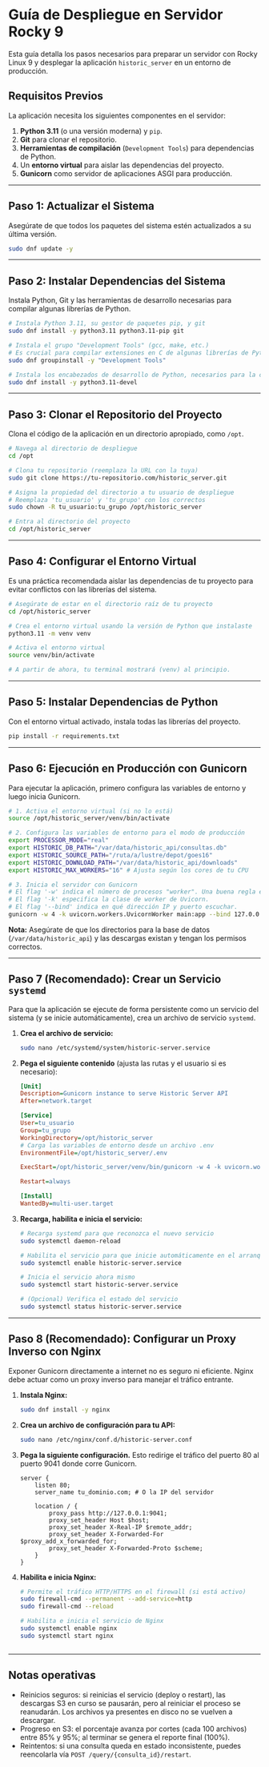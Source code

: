 
# Guía de Despliegue en Servidor Rocky 9

Esta guía detalla los pasos necesarios para preparar un servidor con Rocky Linux 9 y desplegar la aplicación `historic_server` en un entorno de producción.

## Requisitos Previos

La aplicación necesita los siguientes componentes en el servidor:

1.  **Python 3.11** (o una versión moderna) y `pip`.
2.  **Git** para clonar el repositorio.
3.  **Herramientas de compilación** (`Development Tools`) para dependencias de Python.
4.  Un **entorno virtual** para aislar las dependencias del proyecto.
5.  **Gunicorn** como servidor de aplicaciones ASGI para producción.

---

## Paso 1: Actualizar el Sistema

Asegúrate de que todos los paquetes del sistema estén actualizados a su última versión.

```bash
sudo dnf update -y
```

---

## Paso 2: Instalar Dependencias del Sistema

Instala Python, Git y las herramientas de desarrollo necesarias para compilar algunas librerías de Python.

```bash
# Instala Python 3.11, su gestor de paquetes pip, y git
sudo dnf install -y python3.11 python3.11-pip git

# Instala el grupo "Development Tools" (gcc, make, etc.)
# Es crucial para compilar extensiones en C de algunas librerías de Python.
sudo dnf groupinstall -y "Development Tools"

# Instala los encabezados de desarrollo de Python, necesarios para la compilación
sudo dnf install -y python3.11-devel
```

---

## Paso 3: Clonar el Repositorio del Proyecto

Clona el código de la aplicación en un directorio apropiado, como `/opt`.

```bash
# Navega al directorio de despliegue
cd /opt

# Clona tu repositorio (reemplaza la URL con la tuya)
sudo git clone https://tu-repositorio.com/historic_server.git

# Asigna la propiedad del directorio a tu usuario de despliegue
# Reemplaza 'tu_usuario' y 'tu_grupo' con los correctos
sudo chown -R tu_usuario:tu_grupo /opt/historic_server

# Entra al directorio del proyecto
cd /opt/historic_server
```

---

## Paso 4: Configurar el Entorno Virtual

Es una práctica recomendada aislar las dependencias de tu proyecto para evitar conflictos con las librerías del sistema.

```bash
# Asegúrate de estar en el directorio raíz de tu proyecto
cd /opt/historic_server

# Crea el entorno virtual usando la versión de Python que instalaste
python3.11 -m venv venv

# Activa el entorno virtual
source venv/bin/activate

# A partir de ahora, tu terminal mostrará (venv) al principio.
```

---

## Paso 5: Instalar Dependencias de Python

Con el entorno virtual activado, instala todas las librerías del proyecto.

```bash
pip install -r requirements.txt
```

---

## Paso 6: Ejecución en Producción con Gunicorn

Para ejecutar la aplicación, primero configura las variables de entorno y luego inicia Gunicorn.

```bash
# 1. Activa el entorno virtual (si no lo está)
source /opt/historic_server/venv/bin/activate

# 2. Configura las variables de entorno para el modo de producción
export PROCESSOR_MODE="real"
export HISTORIC_DB_PATH="/var/data/historic_api/consultas.db"
export HISTORIC_SOURCE_PATH="/ruta/a/lustre/depot/goes16"
export HISTORIC_DOWNLOAD_PATH="/var/data/historic_api/downloads"
export HISTORIC_MAX_WORKERS="16" # Ajusta según los cores de tu CPU

# 3. Inicia el servidor con Gunicorn
# El flag '-w' indica el número de procesos "worker". Una buena regla es (2 * N_CORES) + 1.
# El flag '-k' especifica la clase de worker de Uvicorn.
# El flag '--bind' indica en qué dirección IP y puerto escuchar.
gunicorn -w 4 -k uvicorn.workers.UvicornWorker main:app --bind 127.0.0.1:9041
```

**Nota:** Asegúrate de que los directorios para la base de datos (`/var/data/historic_api`) y las descargas existan y tengan los permisos correctos.

---

## Paso 7 (Recomendado): Crear un Servicio `systemd`

Para que la aplicación se ejecute de forma persistente como un servicio del sistema (y se inicie automáticamente), crea un archivo de servicio `systemd`.

1.  **Crea el archivo de servicio:**
    ```bash
    sudo nano /etc/systemd/system/historic-server.service
    ```

2.  **Pega el siguiente contenido** (ajusta las rutas y el usuario si es necesario):

    ```ini
    [Unit]
    Description=Gunicorn instance to serve Historic Server API
    After=network.target

    [Service]
    User=tu_usuario
    Group=tu_grupo
    WorkingDirectory=/opt/historic_server
    # Carga las variables de entorno desde un archivo .env
    EnvironmentFile=/opt/historic_server/.env
    
    ExecStart=/opt/historic_server/venv/bin/gunicorn -w 4 -k uvicorn.workers.UvicornWorker main:app --bind 0.0.0.0:9041

    Restart=always

    [Install]
    WantedBy=multi-user.target
    ```

3.  **Recarga, habilita e inicia el servicio:**

    ```bash
    # Recarga systemd para que reconozca el nuevo servicio
    sudo systemctl daemon-reload

    # Habilita el servicio para que inicie automáticamente en el arranque
    sudo systemctl enable historic-server.service

    # Inicia el servicio ahora mismo
    sudo systemctl start historic-server.service

    # (Opcional) Verifica el estado del servicio
    sudo systemctl status historic-server.service
    ```

---

## Paso 8 (Recomendado): Configurar un Proxy Inverso con Nginx

Exponer Gunicorn directamente a internet no es seguro ni eficiente. Nginx debe actuar como un proxy inverso para manejar el tráfico entrante.

1.  **Instala Nginx:**
    ```bash
    sudo dnf install -y nginx
    ```

2.  **Crea un archivo de configuración para tu API:**
    ```bash
    sudo nano /etc/nginx/conf.d/historic-server.conf
    ```

3.  **Pega la siguiente configuración.** Esto redirige el tráfico del puerto 80 al puerto 9041 donde corre Gunicorn.

    ```nginx
    server {
        listen 80;
        server_name tu_dominio.com; # O la IP del servidor

        location / {
            proxy_pass http://127.0.0.1:9041;
            proxy_set_header Host $host;
            proxy_set_header X-Real-IP $remote_addr;
            proxy_set_header X-Forwarded-For $proxy_add_x_forwarded_for;
            proxy_set_header X-Forwarded-Proto $scheme;
        }
    }
    ```

4.  **Habilita e inicia Nginx:**
    ```bash
    # Permite el tráfico HTTP/HTTPS en el firewall (si está activo)
    sudo firewall-cmd --permanent --add-service=http
    sudo firewall-cmd --reload

    # Habilita e inicia el servicio de Nginx
    sudo systemctl enable nginx
    sudo systemctl start nginx
    ```
    ```

---

## Notas operativas

- Reinicios seguros: si reinicias el servicio (deploy o restart), las descargas S3 en curso se pausarán, pero al reiniciar el proceso se reanudarán. Los archivos ya presentes en disco no se vuelven a descargar.
- Progreso en S3: el porcentaje avanza por cortes (cada 100 archivos) entre 85% y 95%; al terminar se genera el reporte final (100%).
- Reintentos: si una consulta queda en estado inconsistente, puedes reencolarla vía `POST /query/{consulta_id}/restart`.